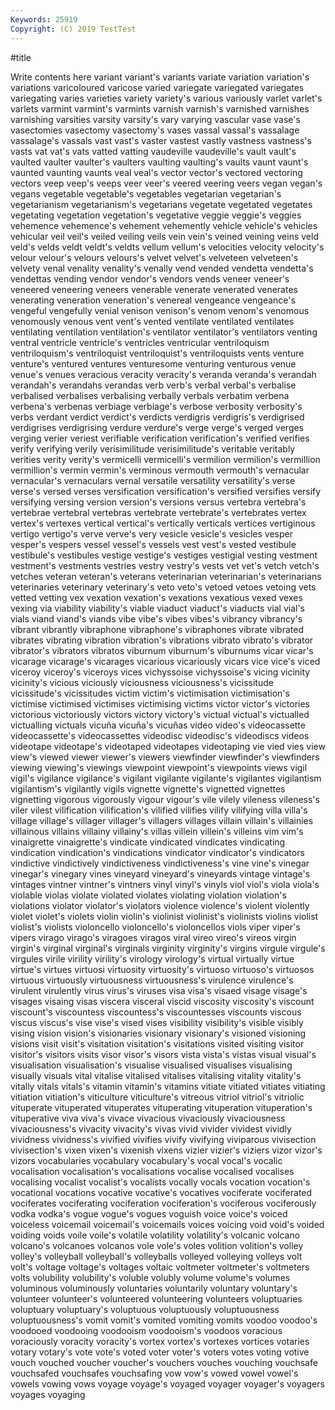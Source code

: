 ```yaml
---
Keywords: 25919
Copyright: (C) 2019 TestTest
---
```


#title

Write contents here
variant variant's variants variate variation variation's variations
varicoloured varicose varied variegate variegated variegates variegating varies varieties variety
variety's various variously varlet varlet's varlets varmint varmint's varmints varnish
varnish's varnished varnishes varnishing varsities varsity varsity's vary varying vascular
vase vase's vasectomies vasectomy vasectomy's vases vassal vassal's vassalage vassalage's
vassals vast vast's vaster vastest vastly vastness vastness's vasts vat
vat's vats vatted vatting vaudeville vaudeville's vault vault's vaulted vaulter
vaulter's vaulters vaulting vaulting's vaults vaunt vaunt's vaunted vaunting vaunts
veal veal's vector vector's vectored vectoring vectors veep veep's veeps
veer veer's veered veering veers vegan vegan's vegans vegetable vegetable's
vegetables vegetarian vegetarian's vegetarianism vegetarianism's vegetarians vegetate vegetated vegetates vegetating
vegetation vegetation's vegetative veggie veggie's veggies vehemence vehemence's vehement vehemently
vehicle vehicle's vehicles vehicular veil veil's veiled veiling veils vein
vein's veined veining veins veld veld's velds veldt veldt's veldts
vellum vellum's velocities velocity velocity's velour velour's velours velours's velvet
velvet's velveteen velveteen's velvety venal venality venality's venally vend vended
vendetta vendetta's vendettas vending vendor vendor's vendors vends veneer veneer's
veneered veneering veneers venerable venerate venerated venerates venerating veneration veneration's
venereal vengeance vengeance's vengeful vengefully venial venison venison's venom venom's
venomous venomously venous vent vent's vented ventilate ventilated ventilates ventilating
ventilation ventilation's ventilator ventilator's ventilators venting ventral ventricle ventricle's ventricles
ventricular ventriloquism ventriloquism's ventriloquist ventriloquist's ventriloquists vents venture venture's ventured
ventures venturesome venturing venturous venue venue's venues veracious veracity veracity's
veranda veranda's verandah verandah's verandahs verandas verb verb's verbal verbal's
verbalise verbalised verbalises verbalising verbally verbals verbatim verbena verbena's verbenas
verbiage verbiage's verbose verbosity verbosity's verbs verdant verdict verdict's verdicts
verdigris verdigris's verdigrised verdigrises verdigrising verdure verdure's verge verge's verged
verges verging verier veriest verifiable verification verification's verified verifies verify
verifying verily verisimilitude verisimilitude's veritable veritably verities verity verity's vermicelli
vermicelli's vermilion vermilion's vermillion vermillion's vermin vermin's verminous vermouth vermouth's
vernacular vernacular's vernaculars vernal versatile versatility versatility's verse verse's versed
verses versification versification's versified versifies versify versifying versing version version's
versions versus vertebra vertebra's vertebrae vertebral vertebras vertebrate vertebrate's vertebrates
vertex vertex's vertexes vertical vertical's vertically verticals vertices vertiginous vertigo
vertigo's verve verve's very vesicle vesicle's vesicles vesper vesper's vespers
vessel vessel's vessels vest vest's vested vestibule vestibule's vestibules vestige
vestige's vestiges vestigial vesting vestment vestment's vestments vestries vestry vestry's
vests vet vet's vetch vetch's vetches veteran veteran's veterans veterinarian
veterinarian's veterinarians veterinaries veterinary veterinary's veto veto's vetoed vetoes vetoing
vets vetted vetting vex vexation vexation's vexations vexatious vexed vexes
vexing via viability viability's viable viaduct viaduct's viaducts vial vial's
vials viand viand's viands vibe vibe's vibes vibes's vibrancy vibrancy's
vibrant vibrantly vibraphone vibraphone's vibraphones vibrate vibrated vibrates vibrating vibration
vibration's vibrations vibrato vibrato's vibrator vibrator's vibrators vibratos viburnum viburnum's
viburnums vicar vicar's vicarage vicarage's vicarages vicarious vicariously vicars vice
vice's viced viceroy viceroy's viceroys vices vichyssoise vichyssoise's vicing vicinity
vicinity's vicious viciously viciousness viciousness's vicissitude vicissitude's vicissitudes victim victim's
victimisation victimisation's victimise victimised victimises victimising victims victor victor's victories
victorious victoriously victors victory victory's victual victual's victualled victualling victuals
vicuña vicuña's vicuñas video video's videocassette videocassette's videocassettes videodisc videodisc's
videodiscs videos videotape videotape's videotaped videotapes videotaping vie vied vies
view view's viewed viewer viewer's viewers viewfinder viewfinder's viewfinders viewing
viewing's viewings viewpoint viewpoint's viewpoints views vigil vigil's vigilance vigilance's
vigilant vigilante vigilante's vigilantes vigilantism vigilantism's vigilantly vigils vignette vignette's
vignetted vignettes vignetting vigorous vigorously vigour vigour's vile vilely vileness
vileness's viler vilest vilification vilification's vilified vilifies vilify vilifying villa
villa's village village's villager villager's villagers villages villain villain's villainies
villainous villains villainy villainy's villas villein villein's villeins vim vim's
vinaigrette vinaigrette's vindicate vindicated vindicates vindicating vindication vindication's vindications vindicator
vindicator's vindicators vindictive vindictively vindictiveness vindictiveness's vine vine's vinegar vinegar's
vinegary vines vineyard vineyard's vineyards vintage vintage's vintages vintner vintner's
vintners vinyl vinyl's vinyls viol viol's viola viola's violable violas
violate violated violates violating violation violation's violations violator violator's violators
violence violence's violent violently violet violet's violets violin violin's violinist
violinist's violinists violins violist violist's violists violoncello violoncello's violoncellos viols
viper viper's vipers virago virago's viragoes viragos viral vireo vireo's
vireos virgin virgin's virginal virginal's virginals virginity virginity's virgins virgule
virgule's virgules virile virility virility's virology virology's virtual virtually virtue
virtue's virtues virtuosi virtuosity virtuosity's virtuoso virtuoso's virtuosos virtuous virtuously
virtuousness virtuousness's virulence virulence's virulent virulently virus virus's viruses visa
visa's visaed visage visage's visages visaing visas viscera visceral viscid
viscosity viscosity's viscount viscount's viscountess viscountess's viscountesses viscounts viscous viscus
viscus's vise vise's vised vises visibility visibility's visible visibly vising
vision vision's visionaries visionary visionary's visioned visioning visions visit visit's
visitation visitation's visitations visited visiting visitor visitor's visitors visits visor
visor's visors vista vista's vistas visual visual's visualisation visualisation's visualise
visualised visualises visualising visually visuals vital vitalise vitalised vitalises vitalising
vitality vitality's vitally vitals vitals's vitamin vitamin's vitamins vitiate vitiated
vitiates vitiating vitiation vitiation's viticulture viticulture's vitreous vitriol vitriol's vitriolic
vituperate vituperated vituperates vituperating vituperation vituperation's vituperative viva viva's vivace
vivacious vivaciously vivaciousness vivaciousness's vivacity vivacity's vivas vivid vivider vividest
vividly vividness vividness's vivified vivifies vivify vivifying viviparous vivisection vivisection's
vixen vixen's vixenish vixens vizier vizier's viziers vizor vizor's vizors
vocabularies vocabulary vocabulary's vocal vocal's vocalic vocalisation vocalisation's vocalisations vocalise
vocalised vocalises vocalising vocalist vocalist's vocalists vocally vocals vocation vocation's
vocational vocations vocative vocative's vocatives vociferate vociferated vociferates vociferating vociferation
vociferation's vociferous vociferously vodka vodka's vogue vogue's vogues voguish voice
voice's voiced voiceless voicemail voicemail's voicemails voices voicing void void's
voided voiding voids voile voile's volatile volatility volatility's volcanic volcano
volcano's volcanoes volcanos vole vole's voles volition volition's volley volley's
volleyball volleyball's volleyballs volleyed volleying volleys volt volt's voltage voltage's
voltages voltaic voltmeter voltmeter's voltmeters volts volubility volubility's voluble volubly
volume volume's volumes voluminous voluminously voluntaries voluntarily voluntary voluntary's volunteer
volunteer's volunteered volunteering volunteers voluptuaries voluptuary voluptuary's voluptuous voluptuously voluptuousness
voluptuousness's vomit vomit's vomited vomiting vomits voodoo voodoo's voodooed voodooing
voodooism voodooism's voodoos voracious voraciously voracity voracity's vortex vortex's vortexes
vortices votaries votary votary's vote vote's voted voter voter's voters
votes voting votive vouch vouched voucher voucher's vouchers vouches vouching
vouchsafe vouchsafed vouchsafes vouchsafing vow vow's vowed vowel vowel's vowels
vowing vows voyage voyage's voyaged voyager voyager's voyagers voyages voyaging
